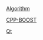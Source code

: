 [Algorithm](./0-Algorithm)

[CPP-BOOST](./1-Summer-Camp/3-CPP-Boost-Work)

[Qt](./1-Summer-Camp/4-Qt)

